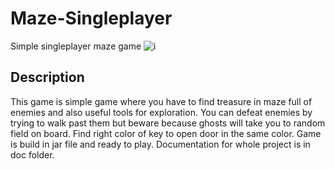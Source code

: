 # Maze-Singleplayer
Simple singleplayer maze game
![i](https://i.ibb.co/0qY8LtR/obraz.png)
## Description
This game is simple game where you have to find treasure in maze full of enemies and also useful tools for exploration. You can defeat enemies by trying to walk past them but beware because ghosts will take you to random field on board. Find right color of key to open door in the same color. Game is build in jar file and ready to play. Documentation for whole project is in doc folder. 
